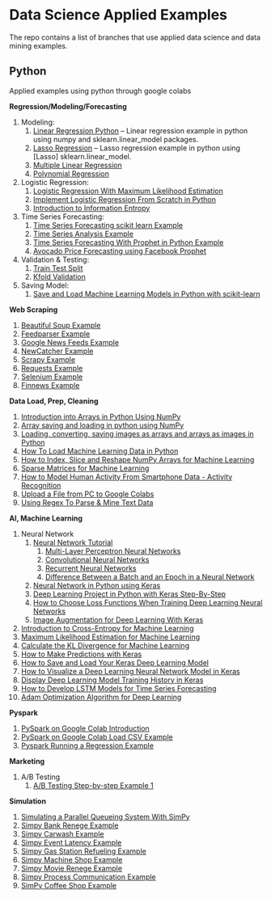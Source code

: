 # Data Science Applied Examples

The repo contains a list of branches that use applied data science and data mining examples.

## Python 
Applied examples using python through google colabs

**Regression/Modeling/Forecasting**

1.	Modeling:
     1. [Linear Regression Python](https://github.com/jgamel/learn_n_dev/blob/python_modeling_forecasting/linear_regression_basic_example.ipynb) – Linear regression example in python using numpy and sklearn.linear_model packages.
     2. [Lasso Regression](https://github.com/jgamel/learn_n_dev/blob/python_modeling_forecasting/Lasso_Regression_Example.ipynb) – Lasso regression example in python using [Lasso] sklearn.linear_model. 
     3. [Multiple Linear Regression](https://github.com/jgamel/learn_n_dev/blob/python_ds_examples/multiple_linear_regression_example.ipynb)
     4. [Polynomial Regression](https://github.com/jgamel/learn_n_dev/blob/python_ds_examples/polynomial_regression_example.ipynb)
2.	Logistic Regression:
     1.	[Logistic Regression With Maximum Likelihood Estimation](https://github.com/jgamel/learn_n_dev/blob/python_modeling_forecasting/Logistic_Regression_with_MLE.ipynb)
     2. [Implement Logistic Regression From Scratch in Python](https://github.com/jgamel/learn_n_dev/blob/python_modeling_forecasting/Logistic_Regression_From_Scratch.ipynb)
     3. [Introduction to Information Entropy](https://github.com/jgamel/learn_n_dev/blob/python_modeling_forecasting/information_Entropy.ipynb)
3.	Time Series Forecasting:
     1. [Time Series Forecasting scikit learn Example](https://github.com/jgamel/learn_n_dev/blob/python_ds_examples/time_series_forecasting_scikit_learn.ipynb)
     2. [Time Series Analysis Example](https://github.com/jgamel/learn_n_dev/blob/python_ds_examples/Time_Series_Analysis_Example.ipynb)
     3. [Time Series Forecasting With Prophet in Python Example](https://github.com/jgamel/learn_n_dev/blob/python_modeling_forecasting/Time_Series_Forecasting_Prophet_Python_Example.ipynb)
     4. [Avocado Price Forecasting using Facebook Prophet](https://github.com/jgamel/learn_n_dev/blob/python_modeling_forecasting/Forecast_Avocado_Price_Prophet_Example.ipynb)
4.	Validation & Testing:
     1. [Train Test Split](https://github.com/jgamel/learn_n_dev/blob/python_ds_examples/train_test_split_example.ipynb)
     2. [Kfold Validation](https://github.com/jgamel/learn_n_dev/blob/python_modeling_forecasting/kfold_validation_example.ipynb)  
5.	Saving Model:
     1. [Save and Load Machine Learning Models in Python with scikit-learn](https://github.com/jgamel/learn_n_dev/blob/python_modeling_forecasting/save_load_model_scikit_learn.ipynb)

**Web Scraping**
1.	[Beautiful Soup Example](https://github.com/jgamel/learn_n_dev/blob/python_web_scrapping/BeautifulSoup_example.ipynb)
2.	[Feedparser Example](https://github.com/jgamel/learn_n_dev/blob/python_web_scrapping/Feedparser_example.ipynb)
3.	[Google News Feeds Example](https://github.com/jgamel/learn_n_dev/blob/python_web_scrapping/GoogleNews_example.ipynb)
4.	[NewCatcher Example](https://github.com/jgamel/learn_n_dev/blob/python_web_scrapping/NewsCatcher_example.ipynb)
5.	[Scrapy Example](https://github.com/jgamel/learn_n_dev/blob/python_web_scrapping/scrapy_example.ipynb)
6.	[Requests Example](https://github.com/jgamel/learn_n_dev/blob/python_web_scrapping/Requests_example.ipynb)
7.	[Selenium Example](https://github.com/jgamel/learn_n_dev/blob/python_web_scrapping/selenium_example.ipynb)
8.	[Finnews Example](https://github.com/jgamel/learn_n_dev/blob/python_web_scrapping/finnews_example.ipynb)

**Data Load, Prep, Cleaning**
1.	[Introduction into Arrays in Python Using NumPy](https://github.com/jgamel/learn_n_dev/blob/data_prep_cleaning/NumPy_Arrays_Example.ipynb)
2.	[Array saving and loading in python using NumPy](https://github.com/jgamel/learn_n_dev/blob/data_prep_cleaning/numpy_file_inout_example.ipynb)
3.	[Loading, converting, saving images as arrays and arrays as images in Python](https://github.com/jgamel/learn_n_dev/blob/python_data_prep_cleaning/image_to_array_example.ipynb)
4.	[How To Load Machine Learning Data in Python](https://github.com/jgamel/learn_n_dev/blob/python_data_prep_cleaning/Load_ML_Data_Python.ipynb)
5.	[How to Index, Slice and Reshape NumPy Arrays for Machine Learning](https://github.com/jgamel/learn_n_dev/blob/python_data_prep_cleaning/numpy_array_reshape_index.ipynb)
6.	[Sparse Matrices for Machine Learning](https://github.com/jgamel/learn_n_dev/blob/python_data_prep_cleaning/sparse_matices_for_ML.ipynb)
7.	[How to Model Human Activity From Smartphone Data - Activity Recognition](https://github.com/jgamel/learn_n_dev/blob/python_data_prep_cleaning/Data_Prep_Histograms_Example.ipynb)
8.	[Upload a File from PC to Google Colabs](https://github.com/jgamel/learn_n_dev/blob/python_data_prep_cleaning/Upload_A_File_From_PC.ipynb)
9.	[Using Regex To Parse & Mine Text Data](https://github.com/jgamel/learn_n_dev/blob/python_data_prep_cleaning/regex_example.ipynb)

**AI, Machine Learning**
1.	Neural Network
     1. [Neural Network Tutorial](https://github.com/jgamel/learn_n_dev/blob/python_machine_learning/Neural_Network_Tutorial.ipynb)
          1. [Multi-Layer Perceptron Neural Networks](https://github.com/jgamel/learn_n_dev/blob/python_machine_learning/Multi_Layer_Perceptron_Neural_Networks_Tutorial.ipynb)
          2. [Convolutional Neural Networks](https://github.com/jgamel/learn_n_dev/blob/python_machine_learning/Convolutional_Neural_Networks_Tutorial.ipynb)
          3. [Recurrent Neural Networks](https://github.com/jgamel/learn_n_dev/blob/python_machine_learning/Recurrent_Neural_Networks_Tutorial.ipynb)
          4. [Difference Between a Batch and an Epoch in a Neural Network](https://github.com/jgamel/learn_n_dev/blob/python_machine_learning/Batch_vs_Epoch_diff.ipynb)
     2. [Neural Network in Python using Keras](https://github.com/jgamel/learn_n_dev/blob/python_machine_learning/Neural_Network_Keras_Example.ipynb)
     3. [Deep Learning Project in Python with Keras Step-By-Step](https://github.com/jgamel/learn_n_dev/blob/python_machine_learning/simple_deep_learning_python_keras.ipynb)
     4. [How to Choose Loss Functions When Training Deep Learning Neural Networks](https://github.com/jgamel/learn_n_dev/blob/python_machine_learning/Choose_Loss_Functions_Example.ipynb)
     5. [Image Augmentation for Deep Learning With Keras](https://github.com/jgamel/learn_n_dev/blob/python_machine_learning/Image_Augmentation.ipynb)
2.	[Introduction to Cross-Entropy for Machine Learning](https://github.com/jgamel/learn_n_dev/blob/python_machine_learning/Cross_Entropy.ipynb)
3.	[Maximum Likelihood Estimation for Machine Learning](https://github.com/jgamel/learn_n_dev/blob/python_machine_learning/MLE_for_ML_Tutorial.ipynb)
4.	[Calculate the KL Divergence for Machine Learning](https://github.com/jgamel/learn_n_dev/blob/python_machine_learning/KL_Divergence.ipynb)
5.	[How to Make Predictions with Keras](https://github.com/jgamel/learn_n_dev/blob/python_machine_learning/make_predictions_with_keras.ipynb)
6.	[How to Save and Load Your Keras Deep Learning Model](https://github.com/jgamel/learn_n_dev/blob/python_machine_learning/save_load_model_keras.ipynb)
7.	[How to Visualize a Deep Learning Neural Network Model in Keras](https://github.com/jgamel/learn_n_dev/blob/python_machine_learning/Visualize_Neural_Network_Model_Keras.ipynb)
8.	[Display Deep Learning Model Training History in Keras](https://github.com/jgamel/learn_n_dev/blob/python_machine_learning/Model_Visual_Keras.ipynb)
9.	[How to Develop LSTM Models for Time Series Forecasting](https://github.com/jgamel/learn_n_dev/blob/python_machine_learning/LSTM_TimeSeries_Forecasting.ipynb)
10.	[Adam Optimization Algorithm for Deep Learning](https://github.com/jgamel/learn_n_dev/blob/python_machine_learning/Adam_Optimization.ipynb)

**Pyspark**
1.	[PySpark on Google Colab Introduction](https://github.com/jgamel/learn_n_dev/blob/PySpark/PySpark_Intro_Example.ipynb)
2.	[PySpark on Google Colab Load CSV Example](https://github.com/jgamel/learn_n_dev/blob/PySpark/pyspark_loading_csv.ipynb)
3.	[Pyspark Running a Regression Example](https://github.com/jgamel/learn_n_dev/blob/PySpark/Linear_Regression_Pyspark_Example.ipynb)

**Marketing**
1.   A/B Testing
     1. [A/B Testing Step-by-step Example 1](https://github.com/jgamel/learn_n_dev/blob/marketing_examples/AB_Testing_Python_Example.ipynb)

**Simulation**
1.   [Simulating a Parallel Queueing System With SimPy](https://github.com/jgamel/learn_n_dev/blob/simulation_examples/SimPy_Parallel_Queueing_Example.ipynb)
2.   [Simpy Bank Renege Example](https://github.com/jgamel/learn_n_dev/blob/simulation_examples/Simpy_Bank_Renege_Example.ipynb)
3.   [Simpy Carwash Example](https://github.com/jgamel/learn_n_dev/blob/simulation_examples/Simpy_Carwash_Example.ipynb)
4.   [Simpy Event Latency Example](https://github.com/jgamel/learn_n_dev/blob/simulation_examples/Simpy_Event_latency_example.ipynb)
5.   [Simpy Gas Station Refueling Example](https://github.com/jgamel/learn_n_dev/blob/simulation_examples/Simpy_Gas_Station_Refueling_Example.ipynb)
6.   [Simpy Machine Shop Example](https://github.com/jgamel/learn_n_dev/blob/simulation_examples/Simpy_Machine_Shop_Example.ipynb)
7.   [Simpy Movie Renege Example](https://github.com/jgamel/learn_n_dev/blob/simulation_examples/Simpy_Movie_Renege_Example.ipynb)
8.   [Simpy Process Communication Example](https://github.com/jgamel/learn_n_dev/blob/simulation_examples/Simpy_Process_Communication_Example.ipynb)
9.   [SimPy Coffee Shop Example](https://github.com/jgamel/learn_n_dev/blob/simulation_examples/simpy_simulation_coffee_shop_example.ipynb)
